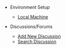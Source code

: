* Environment Setup

  * [Local Machine](local.md)
  
* Discussions/Forums
  * [Add New Discussion](adddiscussion.md)
  * [Search Discussion](searchdiscussion.md)

